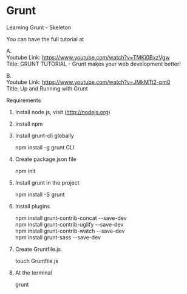 # Grunt <br/>
Learning Grunt - Skeleton <br/>

You can have the full tutorial at  <br/>

A. <br/>
Youtube Link: https://www.youtube.com/watch?v=TMKj0BxzVgw  <br/>
Title: GRUNT TUTORIAL - Grunt makes your web development better! <br/>

B. <br/>
Youtube Link: https://www.youtube.com/watch?v=JMkMTt2-pm0 <br/>
Title: Up and Running with Grunt <br/>

Requirements <br/>
1. Install node.js, visit (http://nodejs.org) <br/>
2. Install npm <br/>
3. Install grunt-cli globally <br/>

    npm install -g grunt CLI

4. Create package.json file <br/>

    npm init <br/>

5. Install grunt in the project <br/>

    npm install -S grunt <br/>

6. Install plugins <br/>

    npm install grunt-contrib-concat --save-dev <br/>
    npm install grunt-contrib-uglify --save-dev <br/>
    npm install grunt-contrib-watch --save-dev <br/>
    npm install grunt-sass --save-dev <br/>

7. Create Gruntfile.js <br/>

    touch Gruntfile.js <br/>

8. At the terminal <br/>

    grunt <br/>

